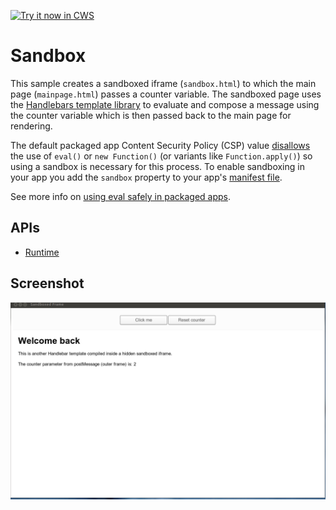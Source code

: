 <a target="_blank" href="https://chrome.google.com/webstore/detail/ipchbpppeafbpnmnjbkljpfhkkiaeikd">![Try it now in CWS](https://raw.github.com/GoogleChrome/chrome-extensions-samples/main/_archive/apps/tryitnowbutton.png "Click here to install this sample from the Chrome Web Store")</a>


# Sandbox

This sample creates a sandboxed iframe (`sandbox.html`) to which the main page (`mainpage.html`)
passes a counter variable. The sandboxed page uses the
[Handlebars template library](http://handlebarsjs.com/) to evaluate and compose a message
using the counter variable which is then passed back to the main page for rendering.

The default packaged app Content Security Policy (CSP) value
[disallows](https://developer.chrome.com/docs/apps/contentSecurityPolicy/) the use of
`eval()` or `new Function()` (or variants like `Function.apply()`) so using a
sandbox is necessary for this process. To enable sandboxing in your app you
add the `sandbox` property to your app's [manifest file](http://developer.chrome.com/apps/manifest#sandbox).

See more info on [using eval safely in packaged apps](http://developer.chrome.com/apps/sandboxingEval).

## APIs

* [Runtime](https://developer.chrome.com/docs/extensions/reference/app_runtime)

## Screenshot
![screenshot](/_archive/apps/samples/sandbox/assets/screenshot_1280_800.png)

